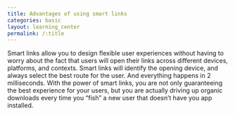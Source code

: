 ```yaml
---
title: Advantages of using smart links
categories: basic
layout: learning_center
permalink: /:title
---
```


Smart links allow you to design flexible user experiences without having to worry about the fact that users will open their links across different devices, platforms, and contexts. Smart links will identify the opening device, and always select the best route for the user. And everything happens in 2 milliseconds. With the power of smart links, you are not only guaranteeing the best experience for your users, but you are actually driving up organic downloads every time you “fish” a new user that doesn’t have you app installed.



